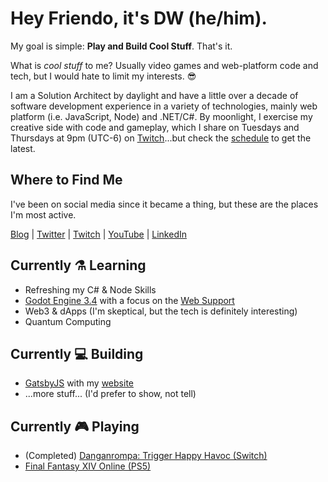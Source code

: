 # Hey Friendo, it's DW (he/him).
 My goal is simple: **Play and Build Cool Stuff**. That's it.
 
What is _cool stuff_ to me? Usually video games and web-platform code and tech, but I would hate to limit my interests. 😎 

I am a Solution Architect by daylight and have a little over a decade of software development experience in a variety of technologies, mainly web platform (i.e. JavaScript, Node) and .NET/C#. By moonlight, I exercise my creative side with code and gameplay, which I share on Tuesdays and Thursdays at 9pm (UTC-6) on [Twitch][twitch-link]...but check the [schedule][twitch-schedule] to get the latest.

## Where to Find Me
I've been on social media since it became a thing, but these are the places I'm most active.

[Blog][blog-link] | [Twitter](https://twitter.com/davidwesst) | [Twitch][twitch-schedule] | [YouTube](https://youtube.com/davidwesst) | [LinkedIn](https://ca.linkedin.com/in/davidwesst)

## Currently ⚗️ Learning
- Refreshing my C# & Node Skills
- [Godot Engine 3.4](https://godotengine.org/) with a focus on the [Web Support](https://docs.godotengine.org/en/stable/getting_started/workflow/export/exporting_for_web.html)
- Web3 & dApps (I'm skeptical, but the tech is definitely interesting)
- Quantum Computing

## Currently 💻 Building
- [GatsbyJS](https://www.gatsbyjs.com/) with my [website][website-repo]
- ...more stuff... (I'd prefer to show, not tell)

## Currently 🎮 Playing
- (Completed) [Danganrompa: Trigger Happy Havoc (Switch)](https://www.nintendo.com/games/detail/danganronpa-trigger-happy-havoc-anniversary-edition-switch/)
- [Final Fantasy XIV Online (PS5)](https://www.finalfantasyxiv.com/)




[blog-link]: https://www.davidwesst.com/blog
[twitch-link]: https://twitch.tv/davidwesst
[twitch-schedule]: https://www.twitch.tv/davidwesst/schedule
[website-link]: https://www.davidwesst.com
[website-repo]: https://github.com/davidwesst/website

